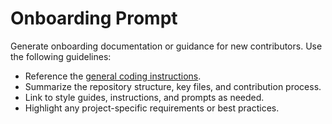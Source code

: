 <!-- file: .github/prompts/onboarding.prompt.md -->
<!-- version: 1.0.0 -->
<!-- guid: 201ab032-5551-4658-b532-2a43fe65a77b -->

<!-- file: .github/prompts/onboarding.prompt.md -->

# Onboarding Prompt

Generate onboarding documentation or guidance for new contributors. Use the following guidelines:

- Reference the [general coding instructions](../instructions/general-coding.instructions.md).
- Summarize the repository structure, key files, and contribution process.
- Link to style guides, instructions, and prompts as needed.
- Highlight any project-specific requirements or best practices.
